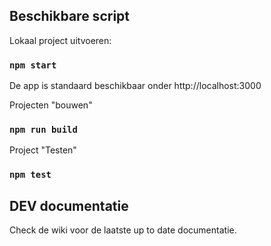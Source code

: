## Beschikbare script

Lokaal project uitvoeren:

### `npm start`

De app is standaard beschikbaar onder http://localhost:3000

Projecten "bouwen"

### `npm run build`

Project "Testen"

### `npm test`

## DEV documentatie

Check de wiki voor de laatste up to date documentatie.
